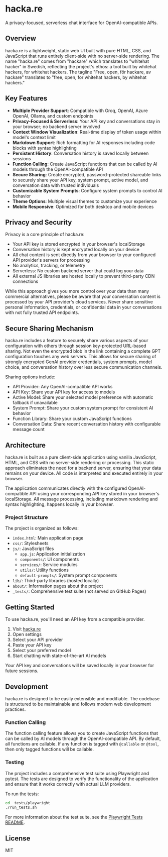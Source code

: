 # hacka.re

A privacy-focused, serverless chat interface for OpenAI-compatible APIs.

## Overview

hacka.re is a lightweight, static web UI built with pure HTML, CSS, and JavaScript that runs entirely client-side with no server-side rendering. The name "hacka.re" comes from "hackare" which translates to "whitehat hacker" in Swedish, reflecting the project's ethos: a tool built by whitehat hackers, for whitehat hackers. The tagline "Free, open, för hackare, av hackare" translates to "free, open, for whitehat hackers, by whitehat hackers."

## Key Features

- **Multiple Provider Support**: Compatible with Groq, OpenAI, Azure OpenAI, Ollama, and custom endpoints
- **Privacy-Focused & Serverless**: Your API key and conversations stay in your browser; no backend server involved
- **Context Window Visualization**: Real-time display of token usage within model's context limit
- **Markdown Support**: Rich formatting for AI responses including code blocks with syntax highlighting
- **Persistent History**: Conversation history is saved locally between sessions
- **Function Calling**: Create JavaScript functions that can be called by AI models through the OpenAI-compatible API
- **Secure Sharing**: Create encrypted, password-protected shareable links to securely share your API key, system prompt, active model, and conversation data with trusted individuals
- **Customizable System Prompts**: Configure system prompts to control AI behavior
- **Theme Options**: Multiple visual themes to customize your experience
- **Mobile Responsive**: Optimized for both desktop and mobile devices

## Privacy and Security

Privacy is a core principle of hacka.re:

- Your API key is stored encrypted in your browser's localStorage
- Conversation history is kept encrypted locally on your device
- All chat content is sent directly from your browser to your configured API provider's servers for processing
- No analytics, tracking, or telemetry
- Serverless: No custom backend server that could log your data
- All external JS libraries are hosted locally to prevent third-party CDN connections

While this approach gives you more control over your data than many commercial alternatives, please be aware that your conversation content is processed by your API provider's cloud services. Never share sensitive personal information, credentials, or confidential data in your conversations with not fully trusted API endpoints.

## Secure Sharing Mechanism

hacka.re includes a feature to securely share various aspects of your configuration with others through session key-protected URL-based sharing. Not even the encrypted blob in the link containing a complete GPT configuration touches any web servers. This allows for secure sharing of strongly encrypted GenAI provider credentials, system prompts, model choice, and conversation history over less secure communication channels.

Sharing options include:
- API Provider: Any OpenAI-compatible API works
- API Key: Share your API key for access to models
- Active Model: Share your selected model preference with automatic fallback if unavailable
- System Prompt: Share your custom system prompt for consistent AI behavior
- Function Library: Share your custom JavaScript functions
- Conversation Data: Share recent conversation history with configurable message count

## Architecture

hacka.re is built as a pure client-side application using vanilla JavaScript, HTML, and CSS with no server-side rendering or processing. This static approach eliminates the need for a backend server, ensuring that your data remains on your device. All code is interpreted and executed entirely in your browser.

The application communicates directly with the configured OpenAI-compatible API using your corresponding API key stored in your browser's localStorage. All message processing, including markdown rendering and syntax highlighting, happens locally in your browser.

### Project Structure

The project is organized as follows:

- `index.html`: Main application page
- `css/`: Stylesheets
- `js/`: JavaScript files
  - `app.js`: Application initialization
  - `components/`: UI components
  - `services/`: Service modules
  - `utils/`: Utility functions
  - `default-prompts/`: System prompt components
- `lib/`: Third-party libraries (hosted locally)
- `about/`: Information pages about the project
- `_tests/`: Comprehensive test suite (not served on GitHub Pages)

## Getting Started

To use hacka.re, you'll need an API key from a compatible provider.

1. Visit [hacka.re](https://hacka.re/)
2. Open settings
3. Select your API provider
4. Paste your API key
5. Select your preferred model
6. Start chatting with state-of-the-art AI models

Your API key and conversations will be saved locally in your browser for future sessions.

## Development

hacka.re is designed to be easily extensible and modifiable. The codebase is structured to be maintainable and follows modern web development practices.

### Function Calling

The function calling feature allows you to create JavaScript functions that can be called by AI models through the OpenAI-compatible API. By default, all functions are callable. If any function is tagged with `@callable` or `@tool`, then only tagged functions will be callable.

### Testing

The project includes a comprehensive test suite using Playwright and pytest. The tests are designed to verify the functionality of the application and ensure that it works correctly with actual LLM providers.

To run the tests:

```bash
cd _tests/playwright
./run_tests.sh
```

For more information about the test suite, see the [Playwright Tests README](_tests/playwright/README.md).

## License

MIT
